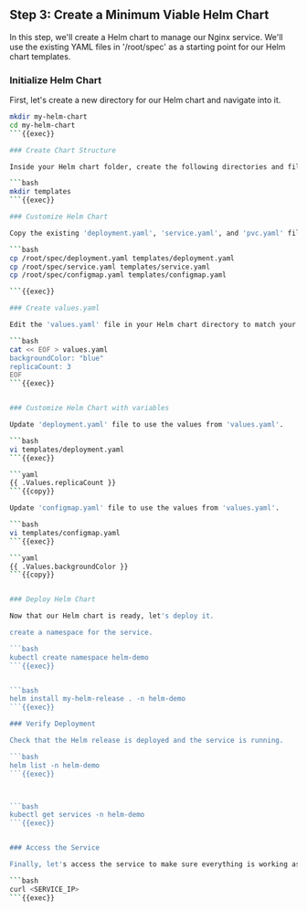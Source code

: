## Step 3: Create a Minimum Viable Helm Chart

In this step, we'll create a Helm chart to manage our Nginx service. We'll use the existing YAML files in '/root/spec' as a starting point for our Helm chart templates.

### Initialize Helm Chart

First, let's create a new directory for our Helm chart and navigate into it.

```bash
mkdir my-helm-chart
cd my-helm-chart
```{{exec}}

### Create Chart Structure

Inside your Helm chart folder, create the following directories and files:

```bash
mkdir templates
```{{exec}}

### Customize Helm Chart

Copy the existing 'deployment.yaml', 'service.yaml', and 'pvc.yaml' files from '/root/spec' into the 'templates' directory.

```bash
cp /root/spec/deployment.yaml templates/deployment.yaml
cp /root/spec/service.yaml templates/service.yaml
cp /root/spec/configmap.yaml templates/configmap.yaml

```{{exec}}

### Create values.yaml

Edit the 'values.yaml' file in your Helm chart directory to match your specific needs. For example, you can specify the image and tag you want to use.

```bash
cat << EOF > values.yaml
backgroundColor: "blue"
replicaCount: 3
EOF
```{{exec}}


### Customize Helm Chart with variables

Update 'deployment.yaml' file to use the values from 'values.yaml'.

```bash
vi templates/deployment.yaml
```{{exec}}

```yaml
{{ .Values.replicaCount }}
```{{copy}}

Update 'configmap.yaml' file to use the values from 'values.yaml'.

```bash
vi templates/configmap.yaml
```{{exec}}

```yaml
{{ .Values.backgroundColor }}
```{{copy}}


### Deploy Helm Chart

Now that our Helm chart is ready, let's deploy it.

create a namespace for the service.

```bash
kubectl create namespace helm-demo
```{{exec}}


```bash
helm install my-helm-release . -n helm-demo
```{{exec}}

### Verify Deployment

Check that the Helm release is deployed and the service is running.

```bash
helm list -n helm-demo
```{{exec}}



```bash
kubectl get services -n helm-demo
```{{exec}}


### Access the Service

Finally, let's access the service to make sure everything is working as expected.

```bash
curl <SERVICE_IP>
```{{exec}}
